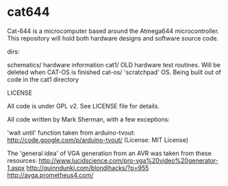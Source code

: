 cat644
======

Cat-644 is a microcomputer based around the Atmega644 microcontroller.  This repository will hold both hardware designs and software source code.

dirs:

schematics/  	hardware information
cat1/  			OLD hardware test routines.  Will be deleted when CAT-OS is finished
cat-os/			'scratchpad' OS.  Being built out of code in the cat1 directory


LICENSE

All code is under GPL v2.  See LICENSE file for details.

All code written by Mark Sherman, with a few exceptions:

'wait until' function taken from arduino-tvout: http://code.google.com/p/arduino-tvout/  (License: MIT License)

The 'general idea' of VGA generation from an AVR was taken from these resources:
http://www.lucidscience.com/pro-vga%20video%20generator-1.aspx
http://quinndunki.com/blondihacks/?p=955
http://avga.prometheus4.com/

